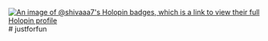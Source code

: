 [![An image of @shivaaa7's Holopin badges, which is a link to view their full Holopin profile](https://holopin.me/shivaaa7)](https://holopin.io/@shivaaa7)# justforfun
